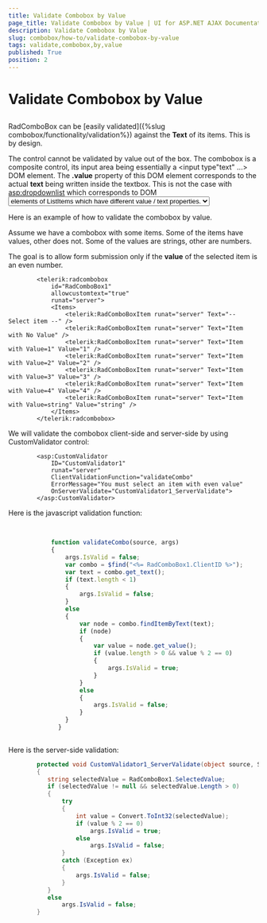 ```yaml
---
title: Validate Combobox by Value
page_title: Validate Combobox by Value | UI for ASP.NET AJAX Documentation
description: Validate Combobox by Value
slug: combobox/how-to/validate-combobox-by-value
tags: validate,combobox,by,value
published: True
position: 2
---
```


# Validate Combobox by Value



## 

RadComboBox can be [easily validated]({%slug combobox/functionality/validation%}) against the __Text__ of its items. This is by design.

The control cannot be validated by value out of the box. The combobox is a composite control, its input area being essentially a <input type"text" ...> DOM element. The __.value__ property of this DOM element corresponds to the actual __text__ being written inside the textbox. This is not the case with <asp:dropdownlist> which corresponds to DOM <select> element and a number of <option> elements of ListItems which have different value / text properties.

Here is an example of how to validate the combobox by value.

Assume we have a combobox with some items. Some of the items have values, other does not. Some of the values are strings, other are numbers.

The goal is to allow form submission only if the __value__ of the selected item is an even number.

````ASPNET
	    <telerik:radcombobox 
	        id="RadComboBox1" 
	        allowcustomtext="true" 
	        runat="server">    
	        <Items>        
	            <telerik:RadComboBoxItem runat="server" Text="-- Select item --" />        
	            <telerik:RadComboBoxItem runat="server" Text="Item with No Value" />        
	            <telerik:RadComboBoxItem runat="server" Text="Item with Value=1" Value="1" />        
	            <telerik:RadComboBoxItem runat="server" Text="Item with Value=2" Value="2" />        
	            <telerik:RadComboBoxItem runat="server" Text="Item with Value=3" Value="3" />        
	            <telerik:RadComboBoxItem runat="server" Text="Item with Value=4" Value="4" />        
	            <telerik:RadComboBoxItem runat="server" Text="Item with Value=string" Value="string" />    
	        </Items>
	    </telerik:radcombobox>
````



We will validate the combobox client-side and server-side by using CustomValidator control:

````ASPNET
	    <asp:CustomValidator 
	        ID="CustomValidator1" 
	        runat="server" 
	        ClientValidationFunction="validateCombo"
	        ErrorMessage="You must select an item with even value" 
	        OnServerValidate="CustomValidator1_ServerValidate">
	    </asp:CustomValidator>
````



Here is the javascript validation function:

````JavaScript
	
	
	        function validateCombo(source, args) 
	        {
	            args.IsValid = false;
	            var combo = $find("<%= RadComboBox1.ClientID %>");
	            var text = combo.get_text();
	            if (text.length < 1) 
	            {
	                args.IsValid = false;
	            }
	            else 
	            {
	                var node = combo.findItemByText(text);
	                if (node) 
	                {
	                    var value = node.get_value();
	                    if (value.length > 0 && value % 2 == 0) 
	                    {
	                        args.IsValid = true;
	                    }
	                }
	                else 
	                {
	                    args.IsValid = false;
	                }
	            } 
	          }
	
````



Here is the server-side validation:

````C#
	    protected void CustomValidator1_ServerValidate(object source, ServerValidateEventArgs args)
	    {
	       string selectedValue = RadComboBox1.SelectedValue;
	       if (selectedValue != null && selectedValue.Length > 0)
	       {
	           try
	           {
	               int value = Convert.ToInt32(selectedValue);
	               if (value % 2 == 0)
	                   args.IsValid = true;
	               else
	                   args.IsValid = false;
	           }
	           catch (Exception ex)
	           {
	               args.IsValid = false;
	           }            
	       }
	       else
	           args.IsValid = false;
	    } 
````


